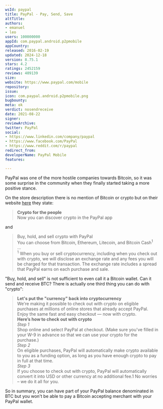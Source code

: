 ```yaml
---
wsId: paypal
title: PayPal - Pay, Send, Save
altTitle: 
authors:
- emanuel
- leo
users: 100000000
appId: com.paypal.android.p2pmobile
appCountry: 
released: 2016-02-19
updated: 2024-12-18
version: 8.75.1
stars: 4.2
ratings: 2452159
reviews: 409139
size: 
website: https://www.paypal.com/mobile
repository: 
issue: 
icon: com.paypal.android.p2pmobile.png
bugbounty: 
meta: ok
verdict: nosendreceive
date: 2021-08-22
signer: 
reviewArchive: 
twitter: PayPal
social:
- https://www.linkedin.com/company/paypal
- https://www.facebook.com/PayPal
- https://www.reddit.com/r/paypal
redirect_from: 
developerName: PayPal Mobile
features: 

---
```


PayPal was one of the more hostile companies towards Bitcoin, so it was some
surprise in the community when they finally started taking a more positive
stance.

On the store description there is no mention of Bitcoin or crypto  but on their
website [here](https://www.paypal.com/us/webapps/mpp/crypto) they state:

> **Crypto for the people**<br>
  Now you can discover crypto in the PayPal app

and

> Buy, hold, and sell crypto with PayPal<br>
  You can choose from Bitcoin, Ethereum, Litecoin, and Bitcoin Cash<sup>1</sup><br>
  ...<br>
  <sup>1</sup> When you buy or sell cryptocurrency, including when you check out with crypto, we will disclose an exchange rate and any fees you will be charged for that transaction. The exchange rate includes a spread that PayPal earns on each purchase and sale. 

"Buy, hold, and sell" is not sufficient to even call it a Bitcoin wallet. Can it
send and receive BTC? There is actually one third thing you can do with "crypto":

> **Let's put the "currency" back into cryptocurrency**<br>
  We're making it possible to check out with crypto on eligible purchases at
  millions of online stores that already accept PayPal. Enjoy the same fast and
  easy checkout — now with crypto.<br>
  **Here’s how to check out with crypto**<br>
  *Step 1*<br>
  Shop online and select PayPal at checkout. (Make sure you've filled in your W-9 in advance so that we can use your crypto for the purchase.)<br>
  *Step 2*<br>
  On eligible purchases, PayPal will automatically make crypto available to you as a funding option, as long as you have enough crypto to pay in full at that time.<br>
  *Step 3*<br>
  If you choose to check out with crypto, PayPal will automatically convert it into USD or other currency at no additional fee.1 No worries – we do it all for you.

So in summary, you can have part of your PayPal balance denominated in BTC but
you won't be able to pay a Bitcoin accepting merchant with your PayPal wallet.
